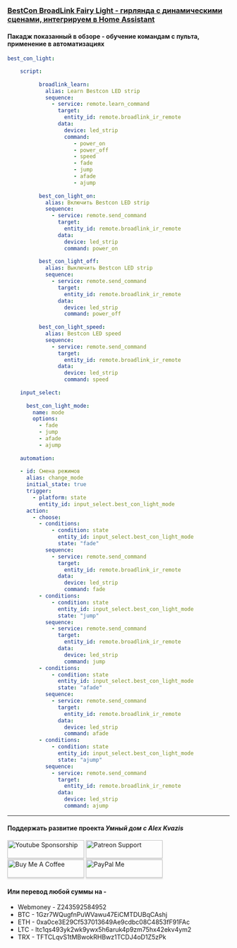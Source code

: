 ### [BestCon BroadLink Fairy Light - гирлянда с динамическими сценами, интегрируем в Home Assistant](https://youtu.be/WW3_n8uLo7A)

#### Пакадж показанный в обзоре - обучение командам с пульта, применение в автоматизациях

```yaml
best_con_light:

    script:
    
          broadlink_learn:
            alias: Learn Bestcon LED strip
            sequence:
              - service: remote.learn_command
                target:
                  entity_id: remote.broadlink_ir_remote
                data:
                  device: led_strip
                  command: 
                     - power_on
                     - power_off
                     - speed
                     - fade
                     - jump
                     - afade
                     - ajump
        
          best_con_light_on:
            alias: Включить Bestcon LED strip
            sequence:
              - service: remote.send_command
                target:
                  entity_id: remote.broadlink_ir_remote
                data:
                  device: led_strip
                  command: power_on
                  
          best_con_light_off:
            alias: Выключить Bestcon LED strip
            sequence:
              - service: remote.send_command
                target:
                  entity_id: remote.broadlink_ir_remote
                data:
                  device: led_strip
                  command: power_off
                  
          best_con_light_speed:
            alias: Bestcon LED speed
            sequence:
              - service: remote.send_command
                target:
                  entity_id: remote.broadlink_ir_remote
                data:
                  device: led_strip
                  command: speed
                  
    input_select:               
               
      best_con_light_mode:
        name: mode
        options:
          - fade
          - jump
          - afade
          - ajump
          
    automation: 
               
    - id: Смена режимов
      alias: change_mode
      initial_state: true
      trigger:
        - platform: state
          entity_id: input_select.best_con_light_mode
      action:
        - choose:
          - conditions:
              - condition: state
                entity_id: input_select.best_con_light_mode
                state: "fade"               
            sequence:
              - service: remote.send_command
                target:
                  entity_id: remote.broadlink_ir_remote
                data:
                  device: led_strip
                  command: fade      
          - conditions:
              - condition: state
                entity_id: input_select.best_con_light_mode
                state: "jump"               
            sequence:
              - service: remote.send_command
                target:
                  entity_id: remote.broadlink_ir_remote
                data:
                  device: led_strip
                  command: jump          
          - conditions:
              - condition: state
                entity_id: input_select.best_con_light_mode
                state: "afade"               
            sequence:
              - service: remote.send_command
                target:
                  entity_id: remote.broadlink_ir_remote
                data:
                  device: led_strip
                  command: afade           
          - conditions:
              - condition: state
                entity_id: input_select.best_con_light_mode
                state: "ajump"               
            sequence:
              - service: remote.send_command
                target:
                  entity_id: remote.broadlink_ir_remote
                data:
                  device: led_strip
                  command: ajump 
```

____
#### Поддержать развитие проекта *Умный дом с Alex Kvazis*    
<a href="https://www.youtube.com/channel/UCcq9onYHbs6go3kDpfBoqhg/join" target="_blank"><img src="https://raw.githubusercontent.com/kvazis/training/master/lessons/img/youtube.png" alt="Youtube Sponsorship" style="height: 41px !important;width: 174px !important;box-shadow: 0px 3px 2px 0px rgba(190, 190, 190, 0.5) !important;-webkit-box-shadow: 0px 3px 2px 0px rgba(190, 190, 190, 0.5) !important;" ></a>
<a href="https://www.patreon.com/alex_kvazis" target="_blank"><img src="https://raw.githubusercontent.com/kvazis/training/master/lessons/img/patreon-button.png" alt="Patreon Support" style="height: 41px !important;width: 174px !important;box-shadow: 0px 3px 2px 0px rgba(190, 190, 190, 0.5) !important;-webkit-box-shadow: 0px 3px 2px 0px rgba(190, 190, 190, 0.5) !important;" ></a>
<a href="https://www.buymeacoffee.com/greatkvazis" target="_blank"><img src="https://raw.githubusercontent.com/kvazis/training/master/lessons/img/buymeacoffee.png" alt="Buy Me A Coffee" style="height: 41px !important;width: 174px !important;box-shadow: 0px 3px 2px 0px rgba(190, 190, 190, 0.5) !important;-webkit-box-shadow: 0px 3px 2px 0px rgba(190, 190, 190, 0.5) !important;" ></a>
<a href="https://www.paypal.com/paypalme/greatkvazis" target="_blank"><img src="https://raw.githubusercontent.com/kvazis/training/master/lessons/img/paypal.png" alt="PayPal Me" style="height: 41px !important;width: 174px !important;box-shadow: 0px 3px 2px 0px rgba(190, 190, 190, 0.5) !important;-webkit-box-shadow: 0px 3px 2px 0px rgba(190, 190, 190, 0.5) !important;" ></a>

#### Или перевод любой суммы на -     
* Webmoney - Z243592584952
* BTC - 1Gzr7WQugfnPuWVawu47EiCMTDUBqCAshj
* ETH - 0xa0ce3E29Cf537013649Ae9cdbc08C4853fF91FAc
* LTC - ltc1qs493yk2wk9ywx5h6aruk4p9zm75hx42ekv4ym2
* TRX - TFTCLqvS1tMBwokRHBwz1TCDJ4oD1Z5zPk